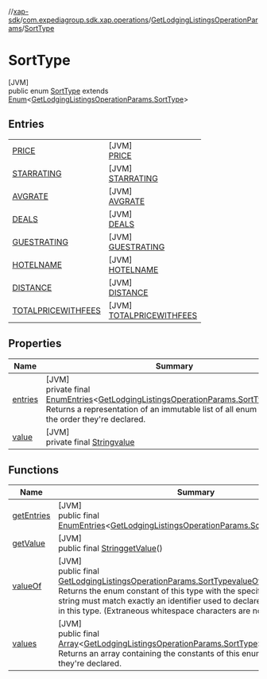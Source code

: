 //[xap-sdk](../../../../index.md)/[com.expediagroup.sdk.xap.operations](../../index.md)/[GetLodgingListingsOperationParams](../index.md)/[SortType](index.md)

# SortType

[JVM]\
public enum [SortType](index.md) extends [Enum](https://docs.oracle.com/javase/8/docs/api/java/lang/Enum.html)&lt;[GetLodgingListingsOperationParams.SortType](index.md)&gt;

## Entries

| | |
|---|---|
| [PRICE](-p-r-i-c-e/index.md) | [JVM]<br>[PRICE](-p-r-i-c-e/index.md) |
| [STARRATING](-s-t-a-r-r-a-t-i-n-g/index.md) | [JVM]<br>[STARRATING](-s-t-a-r-r-a-t-i-n-g/index.md) |
| [AVGRATE](-a-v-g-r-a-t-e/index.md) | [JVM]<br>[AVGRATE](-a-v-g-r-a-t-e/index.md) |
| [DEALS](-d-e-a-l-s/index.md) | [JVM]<br>[DEALS](-d-e-a-l-s/index.md) |
| [GUESTRATING](-g-u-e-s-t-r-a-t-i-n-g/index.md) | [JVM]<br>[GUESTRATING](-g-u-e-s-t-r-a-t-i-n-g/index.md) |
| [HOTELNAME](-h-o-t-e-l-n-a-m-e/index.md) | [JVM]<br>[HOTELNAME](-h-o-t-e-l-n-a-m-e/index.md) |
| [DISTANCE](-d-i-s-t-a-n-c-e/index.md) | [JVM]<br>[DISTANCE](-d-i-s-t-a-n-c-e/index.md) |
| [TOTALPRICEWITHFEES](-t-o-t-a-l-p-r-i-c-e-w-i-t-h-f-e-e-s/index.md) | [JVM]<br>[TOTALPRICEWITHFEES](-t-o-t-a-l-p-r-i-c-e-w-i-t-h-f-e-e-s/index.md) |

## Properties

| Name | Summary |
|---|---|
| [entries](index.md#1357244220%2FProperties%2F699445674) | [JVM]<br>private final [EnumEntries](https://kotlinlang.org/api/latest/jvm/stdlib/kotlin.enums/-enum-entries/index.html)&lt;[GetLodgingListingsOperationParams.SortType](index.md)&gt;[entries](index.md#1357244220%2FProperties%2F699445674)<br>Returns a representation of an immutable list of all enum entries, in the order they're declared. |
| [value](index.md#1190895931%2FProperties%2F699445674) | [JVM]<br>private final [String](https://docs.oracle.com/javase/8/docs/api/java/lang/String.html)[value](index.md#1190895931%2FProperties%2F699445674) |

## Functions

| Name | Summary |
|---|---|
| [getEntries](get-entries.md) | [JVM]<br>public final [EnumEntries](https://kotlinlang.org/api/latest/jvm/stdlib/kotlin.enums/-enum-entries/index.html)&lt;[GetLodgingListingsOperationParams.SortType](index.md)&gt;[getEntries](get-entries.md)() |
| [getValue](get-value.md) | [JVM]<br>public final [String](https://docs.oracle.com/javase/8/docs/api/java/lang/String.html)[getValue](get-value.md)() |
| [valueOf](value-of.md) | [JVM]<br>public final [GetLodgingListingsOperationParams.SortType](index.md)[valueOf](value-of.md)([String](https://docs.oracle.com/javase/8/docs/api/java/lang/String.html)value)<br>Returns the enum constant of this type with the specified name. The string must match exactly an identifier used to declare an enum constant in this type. (Extraneous whitespace characters are not permitted.) |
| [values](values.md) | [JVM]<br>public final [Array](https://kotlinlang.org/api/latest/jvm/stdlib/kotlin/-array/index.html)&lt;[GetLodgingListingsOperationParams.SortType](index.md)&gt;[values](values.md)()<br>Returns an array containing the constants of this enum type, in the order they're declared. |

